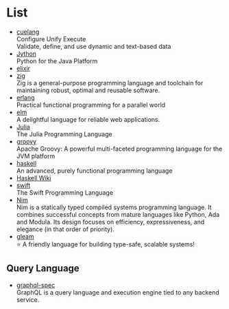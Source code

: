 # List

- [cuelang](https://cuelang.org/)
  <br/>Configure Unify Execute
  <br/>Validate, define, and use dynamic and text-based data
- [Jython](https://www.jython.org/)
  <br/>Python for the Java Platform
- [elixir](https://elixir-lang.org/)
- [zig](https://ziglang.org/)
  <br/>Zig is a general-purpose programming language and toolchain for maintaining robust, optimal and reusable
  software.
- [erlang](https://www.erlang.org/)
  <br/>Practical functional programming
  for a parallel world
- [elm](https://elm-lang.org/)
  <br/>A delightful language for reliable web applications.
- [Julia](https://julialang.org/)
  <br/>The Julia Programming Language
- [groovy](https://groovy-lang.org/)
  <br/>Apache Groovy: A powerful multi-faceted programming language for the JVM platform
- [haskell](https://www.haskell.org/)
  <br/>An advanced, purely functional programming language
- [Haskell Wiki](wiki.haskell.org)
- [swift](https://github.com/apple/swift)
  <br/>The Swift Programming Language
- [Nim](https://github.com/nim-lang/Nim)
  <br/>Nim is a statically typed compiled systems programming language. It combines successful concepts from mature
  languages like Python, Ada and Modula. Its design focuses on efficiency, expressiveness, and elegance (in that order
  of priority).
- [gleam](https://github.com/gleam-lang/gleam)
  <br/>⭐️ A friendly language for building type-safe, scalable systems!

## Query Language

- [graphql-spec](https://github.com/graphql/graphql-spec)
  <br/>GraphQL is a query language and execution engine tied to any backend service.